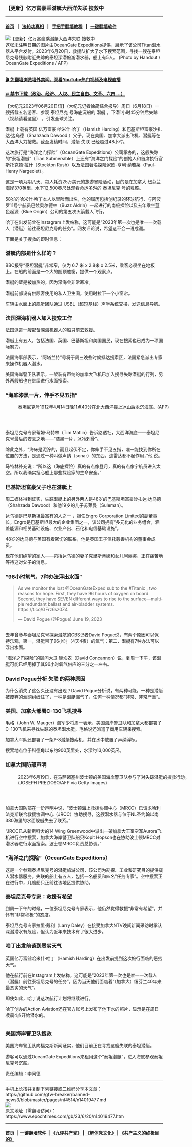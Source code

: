 ### 【更新】亿万富豪乘潜艇大西洋失联 搜救中
------------------------

#### [首页](https://github.com/gfw-breaker/banned-news3/blob/master/README.md) &nbsp;&nbsp;|&nbsp;&nbsp; [法轮功真相](https://github.com/begood0513/basic/blob/master/README.md)  &nbsp;&nbsp;|&nbsp;&nbsp; [手把手翻墙教程](https://github.com/gfw-breaker/guides/wiki)  &nbsp;&nbsp;|&nbsp;&nbsp; [一键翻墙软件](https://github.com/gfw-breaker/nogfw/blob/master/README.md)  



<div><img alt="【更新】亿万富豪乘潜艇大西洋失联 搜救中" class="attachment-djy_600_400 size-djy_600_400 wp-post-image" src="https://i.epochtimes.com/assets/uploads/2023/06/id14019771-000_33KJ49D-600x400.jpg"/>
<div class="caption">
 这张未注明日期的图片由OceanGate Expeditions提供，展示了该公司Titan潜水器从平台发射。2023年6月20日，救援队扩大了水下搜索范围，寻找一艘在泰坦尼克号残骸附近失踪的泰坦深潜旅游潜水器，船上有5人。 (Photo by Handout / OceanGate Expeditions / AFP)
</div></div><hr/>

#### [ 🎬  免翻墙浏览墙外禁闻、观看YouTube热门视频及电视直播](https://github.com/gfw-breaker/HelloWorld)

#### [ 💥  禁书下载（政治、经济、人权、民主自由、文革、六四 ...）](https://github.com/gfw-breaker/books/blob/master/README.md)

<div><p>
 【大纪元2023年06月20日讯】（大纪元记者徐简综合报导）周日（6月18日）一艘搭载五名游客、参观
 <ok href="https://www.epochtimes.com/gb/tag/%E6%B3%B0%E5%9D%A6%E5%B0%BC%E5%85%8B.html">
  泰坦尼克
 </ok>
 号海底沉船的
 <ok href="https://www.epochtimes.com/gb/tag/%E6%BD%9C%E8%89%87.html">
  潜艇
 </ok>
 ，下潜1小时45分钟后失踪
 <ok href="https://www.youtube.com/watch?v=grNVd4qmD0k">
  （视频请看这里）
 </ok>
 ，引发全球关注。
</p>
<p>
 <ok href="https://www.epochtimes.com/gb/tag/%E6%BD%9C%E8%89%87.html">
  潜艇
 </ok>
 上载有英国
 <ok href="https://www.epochtimes.com/gb/tag/%E4%BA%BF%E4%B8%87%E5%AF%8C%E8%B1%AA.html">
  亿万富豪
 </ok>
 哈米什‧哈丁（Hamish Harding）和巴基斯坦富豪沙扎达‧达乌德（Shahzada Dawood ）父子。现在美国、加拿大派出飞机、潜艇等在大西洋大力搜救。截至发稿时间，潜艇
 <ok href="https://www.epochtimes.com/gb/tag/%E5%A4%B1%E8%81%94.html">
  失联
 </ok>
 已经超过48小时。
</p>
<p>
 这次旅行是“海洋之门探险”（OceanGate Expeditions）公司承办的，这艘失踪的“泰坦潜艇”（Tian Submersible）上还有“海洋之门探险”的创始人和首席执行官斯托克顿‧拉什（Stockton Rush）以及法国著名探险家欧-亨利‧纳若莱（Paul-Henry Nargeolet）。
</p>
<p>
 这是一项为期八天、每人耗资25万美元的旅游冒险活动，目的是在加拿大
 <span class="s1">
  纽芬兰海岸370英里、水下12,500英尺处观看命运多舛的
  <ok href="https://www.epochtimes.com/gb/tag/%E6%B3%B0%E5%9D%A6%E5%B0%BC%E5%85%8B.html">
   泰坦尼克
  </ok>
  号的残骸。
 </span>
</p>
<p>
 58岁的哈米什‧哈丁本人以冒险而出名，他的履历包括创纪录的环球航行、与阿波罗11号宇航员巴兹奥尔德林（Buzz Aldrin）一起进行的南极探险以及去年乘坐蓝色起源（Blue Origin）公司的第五次火箭载人飞行。
</p>
<p>
 哈丁在出发前曾在Instagram上发帖称，这可能是“2023年第一次也是唯一一次载人（潜艇）前往泰坦尼克号的任务”。网友评论说，希望这不会一语成谶。
</p>
<p>
 下面是关于搜救的即时信息：
</p>
<h3>
 潜艇内部是什么样的？
</h3>
<p>
 BBC报导“泰坦潜艇”非常窄，仅为 6.7 米 x 2.8米 x 2.5米，乘客必须坐在地板上。在船的前面是一个大的圆顶舷窗，提供一个观察点。
</p>
<p>
 潜艇的壁是被加热的，因为深海会非常寒冷。
</p>
<p>
 潜艇前部设有供顾客使用的私人卫生间，使用时拉下一个小窗帘。
</p>
<p>
 车辆由水面上的舰艇团队通过 USBL（超短基线）声学系统交换，发送信息导航。
</p>
<h3>
 法国深海机器人加入搜索工作
</h3>
<p>
 法国派遣一艘配备深海机器人的船只前去救援。
</p>
<p>
 潜艇上有五人，包括法国、英国、巴基斯坦和美国国民，现在搜索也已成为一项国际努力。
</p>
<p>
 法国海事部表示，“阿塔兰特”号将于周三晚些时候抵达搜索区，法国紧急派出专家来操作机器人潜水。
</p>
<p>
 美国海岸警卫队表示，一架装有声纳的加拿大飞机已加入搜寻失踪潜艇的行列，另外两艘船也在继续进行水面搜索。
</p>
<h3>
 “海底漆黑一片，伸手不见五指”
</h3>
<figure aria-describedby="caption-attachment-5938931" class="wp-caption aligncenter" id="attachment_5938931" style="width: 600px">
 <ok href="https://i.epochtimes.com/assets/uploads/2010/12/1012070430111459.jpg" target="_blank">
  <img alt="" class="size-large wp-image-5938931" src="https://i.epochtimes.com/assets/uploads/2010/12/1012070430111459-600x337.jpg"/>
 </ok>
 <br/><figcaption class="wp-caption-text" id="caption-attachment-5938931">
  泰坦尼克号1912年4月14日晚11点40分在北大西洋撞上冰山后永沉海底。(AFP)
 </figcaption><br/>
</figure><br/>
<p>
 泰坦尼克号专家蒂姆·马特林（Tim Matlin）告诉路透社，大西洋海底——泰坦尼克号最后的安息之地——“漆黑一片，冰冷刺骨”。
</p>
<p>
 除此之外，“海床是泥泞的，而且起伏不定，你伸手不见五指，唯一能找到你所在位置的方法，是通过一种叫做声纳（sonar）的东西，连雷达都不起作用，”他 说。
</p>
<p>
 马特林补充说：“所以这（海底探险）真的有点像登月，真的有点像宇航员进入太空。所以我确实担心船上那些探险家的生命安全。”
</p>
<h3>
 巴基斯坦富豪父子也在潜艇上
</h3>
<p>
 周二媒体得到证实，失踪潜艇上的另外两人是48岁的巴基斯坦富豪沙扎达‧达乌德（Shahzada Dawood）和他19岁的儿子苏莱曼（Suleman）。
</p>
<p>
 达乌德是巴基斯坦最富有的人之一 ，担任Engro Corporation Limited的副董事长，Engro是巴基斯坦最大的企业集团之一，该公司拥有“多元化的业务组合，涵盖能源和相关基础设施、农业产出、石化和电信基础设施”。
</p>
<p>
 48岁的达乌德与英国有着密切的联系，他是英国王子信托慈善机构的董事会成员。
</p>
<p>
 现在他们绝望的家人——包括达乌德的妻子克里斯蒂娜和女儿阿丽娜，正在痛苦地等待这对父子的消息。
</p>
<h3>
 “96小时氧气，7种办法浮出水面”
</h3>
<blockquote class="twitter-tweet">
 <p dir="ltr" lang="en">
  As we monitor the lost
  <ok href="https://twitter.com/OceanGateExped?ref_src=twsrc%5Etfw">
   @OceanGateExped
  </ok>
  sub to the
  <ok href="https://twitter.com/hashtag/Titanic?src=hash&amp;ref_src=twsrc%5Etfw">
   #Titanic
  </ok>
  , two reasons for hope. First, they have 96 hours of oxygen on board. Second, they have SEVEN different ways to rise to the surface—multiple redundant ballast and air-bladder systems.
  <ok href="https://t.co/GFrz6sz0Z4">
   https://t.co/GFrz6sz0Z4
  </ok>
 </p>
 <p>
  — David Pogue (@Pogue)
  <ok href="https://twitter.com/Pogue/status/1670838178528346119?ref_src=twsrc%5Etfw">
   June 19, 2023
  </ok>
 </p>
</blockquote>
<p>
 <br/>
 去年曾参与泰坦尼克号探索潜航的CBS记者David Pogue说，有两个原因可以保持乐观，第一，潜艇带了96小时（4天4夜）的氧气；第二，潜艇有7种办法可以浮出水面。
</p>
<p>
 “海洋之门探险”的顾问大卫‧康坎农（David Concannon）说，到周一下午，该潜艇可能已经用掉了其96小时氧气供应的三分之一左右。
</p>
<h3>
 David Pogue分析
 <ok href="https://www.epochtimes.com/gb/tag/%E5%A4%B1%E8%81%94.html">
  失联
 </ok>
 的两种原因
</h3>
<p>
 为什么消失了这么久还没有出现？David Pogue分析说，有两种可能，一种是潜艇被废弃的渔网纠缠住了，一种是潜艇漏气了，任何一种情况都“非常、非常严重”。
</p>
<h3>
 美国、加拿大部署C-130飞机搜寻
</h3>
<p>
 毛格（John W. Mauger）海军少将周一表示，美国海岸警卫队和加拿大都部署了C-130飞机来寻找失踪的泰坦潜水艇。毛格说还派遣了商用车辆来搜索。
</p>
<p>
 加拿大军队还部署了一架P-8潜艇搜索机，并在水中放置了声纳浮标。
</p>
<p>
 搜索地点位于科德角以东约900英里处，水深约13,000英尺。
</p>
<h3>
 加拿大国防部声明
</h3>
<figure aria-describedby="caption-attachment-14019551" class="wp-caption aligncenter" id="attachment_14019551" style="width: 600px">
 <ok href="https://i.epochtimes.com/assets/uploads/2023/06/id14019551-GettyImages-1258824561.jpg" target="_blank">
  <img alt="" class="size-large wp-image-14019551" src="https://i.epochtimes.com/assets/uploads/2023/06/id14019551-GettyImages-1258824561-600x400.jpg"/>
 </ok>
 <br/><figcaption class="wp-caption-text" id="caption-attachment-14019551">
  2023年6月19日，在马萨诸塞州波士顿的美国海岸警卫队参与了对失踪潜艇的搜救行动。(JOSEPH PREZIOSO/AFP via Getty Images)
 </figcaption><br/>
</figure><br/>
<p>
 加拿大国防部在一份声明中说，“波士顿海上救援协调中心（MRCC）已请求哈利法克斯联合救援协调中心（JRCC）协助搜寻，这艘潜水器与位于NL圣约翰以南380海里的水面舰艇失去了联系。”
</p>
<p>
 “JRCC已从新斯科舍的14 Wing Greenwood中派出一架加拿大王室空军Aurora飞机进行空中搜索，加拿大海岸警卫队船只Kopit Hopson也在协助波士顿MRCC对潜水器进行水面搜索。波士顿MRCC负责总协调。”
</p>
<h3>
 “海洋之门探险”（OceanGate Expeditions）
</h3>
<p>
 这是一个参观泰坦尼克号的潜艇旅游公司，该公司为勘探、工业和研究目的提供载人潜水器服务。失联的船上有五人，包括一名船员和四名“任务专家”。空中搜索正在进行中，几艘船只正前往该地区提供协助。
</p>
<h3>
 泰坦尼克号专家：救援有希望
</h3>
<p>
 到周一下午的时候，一位泰坦尼克号专家表示，他仍然觉得救援“非常有希望”，并怀有“非常积极”的态度。
</p>
<p>
 泰坦尼克号专家拉里‧戴利（Larry Daley）在接受加拿大NTV晚间新闻采访时承认深潜潜水有危险，但认为近年来技术有了很大进步。
</p>
<h3>
 哈丁出发前谈到恶劣天气
</h3>
<p>
 英国亿万富翁哈米什‧哈丁（Hamish Harding）在出发前提到这次旅行面临的恶劣天气。
</p>
<p>
 他在航行前在Instagram上发帖称，这可能是“2023年第一次也是唯一一次载人（潜艇）前往泰坦尼克号的任务”。因为当天他们面临着“（加拿大）纽芬兰40年来最恶劣的天气”。
</p>
<p>
 即使如此，哈丁说这次航行计划将继续进行。
</p>
<p class="p1">
 哈丁创办的Action Aviation还在官方账号上发布了他下水的照片，显示是在周日凌晨4点开始潜水的。
</p>
<p>
 <ok href="https://i.epochtimes.com/assets/uploads/2023/06/id14019553-Screenshot-2023-06-20-at-11.15.49.png">
  <img alt="" class="size-large wp-image-14019553 aligncenter" src="https://i.epochtimes.com/assets/uploads/2023/06/id14019553-Screenshot-2023-06-20-at-11.15.49-600x306.png"/>
 </ok>
</p>
<h3>
 美国海岸警卫队搜救
</h3>
<p>
 美国海岸警卫队向福克斯新闻证实，他们目前正在寻找这艘失联的泰坦潜艇。
</p>
<p>
 游客可以通过OceanGate Expeditions来租用这个“泰坦潜艇”，进入海底参观泰坦尼克号沉船。
</p>
<p>
 责任编辑：李同德
</p>
</div>
<hr/>
手机上长按并复制下列链接或二维码分享本文章：<br/>
https://github.com/gfw-breaker/banned-news3/blob/master/pages/nf4514/n14019477.md <br/>
<a href='https://github.com/gfw-breaker/banned-news3/blob/master/pages/nf4514/n14019477.md'><img src='https://github.com/gfw-breaker/banned-news3/blob/master/pages/nf4514/n14019477.md.png'/></a> <br/>
原文地址（需翻墙访问）：https://www.epochtimes.com/gb/23/6/20/n14019477.htm


------------------------
#### [首页](https://github.com/gfw-breaker/banned-news3/blob/master/README.md) &nbsp;|&nbsp; [一键翻墙软件](https://github.com/gfw-breaker/nogfw/blob/master/README.md) &nbsp;| [《九评共产党》](https://github.com/gfw-breaker/9ping.md/blob/master/README.md#九评之一评共产党是什么) | [《解体党文化》](https://github.com/gfw-breaker/jtdwh.md/blob/master/README.md) | [《共产主义的终极目的》](https://github.com/gfw-breaker/gczydzjmd.md/blob/master/README.md)


<img src='http://gfw-breaker.win/banned-news3/pages/nf4514/n14019477.md' width='0px' height='0px'/>